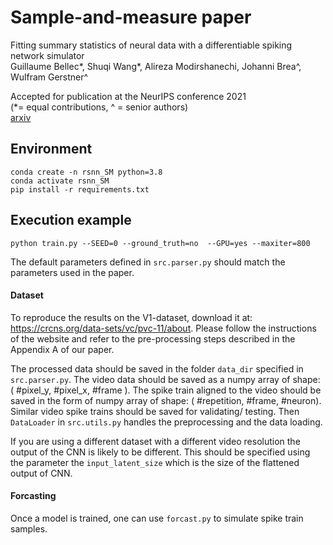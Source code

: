 # Sample-and-measure paper

Fitting summary statistics of neural data with a differentiable spiking network simulator  
Guillaume Bellec*, Shuqi Wang*, Alireza Modirshanechi, Johanni Brea^, Wulfram Gerstner^  
  

Accepted for publication at the NeurIPS conference 2021  
(*= equal contributions, ^ = senior authors)  
[arxiv](https://arxiv.org/abs/2106.10064)  

## Environment

```
conda create -n rsnn_SM python=3.8
conda activate rsnn_SM
pip install -r requirements.txt
```

## Execution example

```
python train.py --SEED=0 --ground_truth=no  --GPU=yes --maxiter=800
```


The default parameters defined in `src.parser.py` should match the parameters used in the paper.


#### Dataset

To reproduce the results on the V1-dataset, download it at: https://crcns.org/data-sets/vc/pvc-11/about.
Please follow the instructions of the website and refer to the pre-processing steps described in the Appendix A of our paper.

The processed data should be saved in the folder `data_dir` specified in `src.parser.py`.
The video data should be saved as a numpy array of shape: ( #pixel_y, #pixel_x, #frame ).
The spike train aligned to the video should be saved in the form of numpy array of shape: ( #repetition, #frame, #neuron).
Similar video spike trains should be saved for validating/ testing.
Then `DataLoader` in `src.utils.py` handles the preprocessing and the data loading.

If you are using a different dataset with a different video resolution the output of the CNN is likely to be different.
This should be specified using the parameter the `input_latent_size` which is the size of the flattened output of CNN.

#### Forcasting

Once a model is trained, one can use `forcast.py` to simulate spike train samples. 
